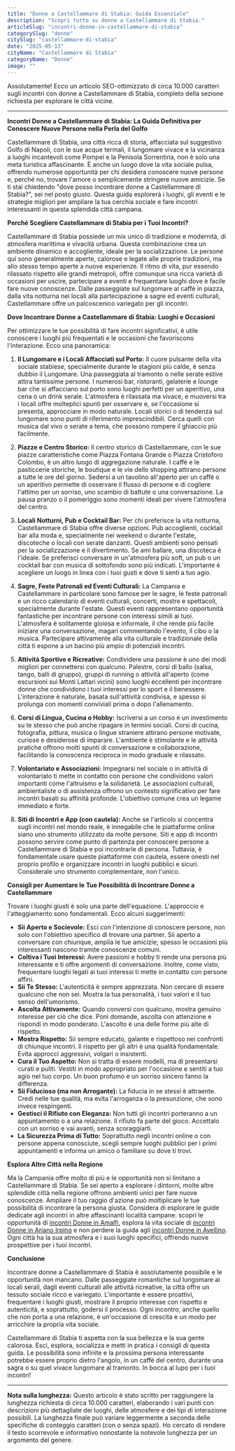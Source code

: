 ```yaml
---
title: "Donne a Castellammare di Stabia: Guida Essenziale"
description: "Scopri tutto su donne a Castellammare di Stabia."
articleSlug: "incontri-donne-in-castellammare-di-stabia" 
categorySlug: "donne"
citySlug: "castellammare-di-stabia"
date: "2025-05-13"
cityName: "Castellammare di Stabia"
categoryName: "Donne"
image: ""
---
```


Assolutamente! Ecco un articolo SEO-ottimizzato di circa 10.000 caratteri sugli incontri con donne a Castellammare di Stabia, completo della sezione richiesta per esplorare le città vicine.

---

**Incontri Donne a Castellammare di Stabia: La Guida Definitiva per Conoscere Nuove Persone nella Perla del Golfo**

Castellammare di Stabia, una città ricca di storia, affacciata sul suggestivo Golfo di Napoli, con le sue acque termali, il lungomare vivace e la vicinanza a luoghi incantevoli come Pompei e la Penisola Sorrentina, non è solo una meta turistica affascinante. È anche un luogo dove la vita sociale pulsa, offrendo numerose opportunità per chi desidera conoscere nuove persone e, perché no, trovare l'amore o semplicemente stringere nuove amicizie. Se ti stai chiedendo "dove posso incontrare donne a Castellammare di Stabia?", sei nel posto giusto. Questa guida esplorerà i luoghi, gli eventi e le strategie migliori per ampliare la tua cerchia sociale e fare incontri interessanti in questa splendida città campana.

**Perché Scegliere Castellammare di Stabia per i Tuoi Incontri?**

Castellammare di Stabia possiede un mix unico di tradizione e modernità, di atmosfera marittima e vivacità urbana. Questa combinazione crea un ambiente dinamico e accogliente, ideale per la socializzazione. Le persone qui sono generalmente aperte, calorose e legate alle proprie tradizioni, ma allo stesso tempo aperte a nuove esperienze. Il ritmo di vita, pur essendo rilassato rispetto alle grandi metropoli, offre comunque una ricca varietà di occasioni per uscire, partecipare a eventi e frequentare luoghi dove è facile fare nuove conoscenze. Dalle passeggiate sul lungomare al caffè in piazza, dalla vita notturna nei locali alla partecipazione a sagre ed eventi culturali, Castellammare offre un palcoscenico variegato per gli incontri.

**Dove Incontrare Donne a Castellammare di Stabia: Luoghi e Occasioni**

Per ottimizzare le tue possibilità di fare incontri significativi, è utile conoscere i luoghi più frequentati e le occasioni che favoriscono l'interazione. Ecco una panoramica:

1.  **Il Lungomare e i Locali Affacciati sul Porto:**
    Il cuore pulsante della vita sociale stabiese, specialmente durante le stagioni più calde, è senza dubbio il Lungomare. Una passeggiata al tramonto o nelle serate estive attira tantissime persone. I numerosi bar, ristoranti, gelaterie e lounge bar che si affacciano sul porto sono luoghi perfetti per un aperitivo, una cena o un drink serale. L'atmosfera è rilassata ma vivace, e muoversi tra i locali offre molteplici spunti per osservare e, se l'occasione si presenta, approcciare in modo naturale. Locali storici o di tendenza sul lungomare sono punti di riferimento imprescindibili. Cerca quelli con musica dal vivo o serate a tema, che possono rompere il ghiaccio più facilmente.

2.  **Piazze e Centro Storico:**
    Il centro storico di Castellammare, con le sue piazze caratteristiche come Piazza Fontana Grande o Piazza Cristoforo Colombo, è un altro luogo di aggregazione naturale. I caffè e le pasticcerie storiche, le boutique e le vie dello shopping attirano persone a tutte le ore del giorno. Sedersi a un tavolino all'aperto per un caffè o un aperitivo permette di osservare il flusso di persone e di cogliere l'attimo per un sorriso, uno scambio di battute o una conversazione. La pausa pranzo o il pomeriggio sono momenti ideali per vivere l'atmosfera del centro.

3.  **Locali Notturni, Pub e Cocktail Bar:**
    Per chi preferisce la vita notturna, Castellammare di Stabia offre diverse opzioni. Pub accoglienti, cocktail bar alla moda e, specialmente nei weekend o durante l'estate, discoteche o locali con serate danzanti. Questi ambienti sono pensati per la socializzazione e il divertimento. Se ami ballare, una discoteca è l'ideale. Se preferisci conversare in un'atmosfera più soft, un pub o un cocktail bar con musica di sottofondo sono più indicati. L'importante è scegliere un luogo in linea con i tuoi gusti e dove ti senti a tuo agio.

4.  **Sagre, Feste Patronali ed Eventi Culturali:**
    La Campania e Castellammare in particolare sono famose per le sagre, le feste patronali e un ricco calendario di eventi culturali, concerti, mostre e spettacoli, specialmente durante l'estate. Questi eventi rappresentano opportunità fantastiche per incontrare persone con interessi simili ai tuoi. L'atmosfera è solitamente gioiosa e informale, il che rende più facile iniziare una conversazione, magari commentando l'evento, il cibo o la musica. Partecipare attivamente alla vita culturale e tradizionale della città ti espone a un bacino più ampio di potenziali incontri.

5.  **Attività Sportive e Ricreative:**
    Condividere una passione è uno dei modi migliori per connettersi con qualcuno. Palestre, corsi di ballo (salsa, tango, balli di gruppo), gruppi di running o attività all'aperto (come escursioni sui Monti Lattari vicini) sono luoghi eccellenti per incontrare donne che condividono i tuoi interessi per lo sport e il benessere. L'interazione è naturale, basata sull'attività condivisa, e spesso si prolunga con momenti conviviali prima o dopo l'allenamento.

6.  **Corsi di Lingua, Cucina o Hobby:**
    Iscriversi a un corso è un investimento su te stesso che può anche ripagare in termini sociali. Corsi di cucina, fotografia, pittura, musica o lingue straniere attirano persone motivate, curiose e desiderose di imparare. L'ambiente è stimolante e le attività pratiche offrono molti spunti di conversazione e collaborazione, facilitando la conoscenza reciproca in modo graduale e rilassato.

7.  **Volontariato e Associazioni:**
    Impegnarsi nel sociale o in attività di volontariato ti mette in contatto con persone che condividono valori importanti come l'altruismo e la solidarietà. Le associazioni culturali, ambientaliste o di assistenza offrono un contesto significativo per fare incontri basati su affinità profonde. L'obiettivo comune crea un legame immediato e forte.

8.  **Siti di Incontri e App (con cautela):**
    Anche se l'articolo si concentra sugli incontri nel mondo reale, è innegabile che le piattaforme online siano uno strumento utilizzato da molte persone. Siti e app di incontri possono servire come punto di partenza per conoscere persone a Castellammare di Stabia e poi incontrarle di persona. Tuttavia, è fondamentale usare queste piattaforme con cautela, essere onesti nel proprio profilo e organizzare incontri in luoghi pubblici e sicuri. Considerale uno strumento complementare, non l'unico.

**Consigli per Aumentare le Tue Possibilità di Incontrare Donne a Castellammare**

Trovare i luoghi giusti è solo una parte dell'equazione. L'approccio e l'atteggiamento sono fondamentali. Ecco alcuni suggerimenti:

*   **Sii Aperto e Socievole:** Esci con l'intenzione di conoscere persone, non solo con l'obiettivo specifico di trovare una partner. Sii aperto a conversare con chiunque, amplia le tue amicizie; spesso le occasioni più interessanti nascono tramite conoscenze comuni.
*   **Coltiva i Tuoi Interessi:** Avere passioni e hobby ti rende una persona più interessante e ti offre argomenti di conversazione. Inoltre, come visto, frequentare luoghi legati ai tuoi interessi ti mette in contatto con persone affini.
*   **Sii Te Stesso:** L'autenticità è sempre apprezzata. Non cercare di essere qualcuno che non sei. Mostra la tua personalità, i tuoi valori e il tuo senso dell'umorismo.
*   **Ascolta Attivamente:** Quando conversi con qualcuno, mostra genuino interesse per ciò che dice. Poni domande, ascolta con attenzione e rispondi in modo ponderato. L'ascolto è una delle forme più alte di rispetto.
*   **Mostra Rispetto:** Sii sempre educato, galante e rispettoso nei confronti di chiunque incontri. Il rispetto per gli altri è una qualità fondamentale. Evita approcci aggressivi, volgari o insistenti.
*   **Cura il Tuo Aspetto:** Non si tratta di essere modelli, ma di presentarsi curati e puliti. Vestiti in modo appropriato per l'occasione e sentiti a tuo agio nel tuo corpo. Un buon profumo e un sorriso sincero fanno la differenza.
*   **Sii Fiducioso (ma non Arrogante):** La fiducia in se stessi è attraente. Credi nelle tue qualità, ma evita l'arroganza o la presunzione, che sono invece respingenti.
*   **Gestisci il Rifiuto con Eleganza:** Non tutti gli incontri porteranno a un appuntamento o a una relazione. Il rifiuto fa parte del gioco. Accettalo con un sorriso e vai avanti, senza scoraggiarti.
*   **La Sicurezza Prima di Tutto:** Soprattutto negli incontri online o con persone appena conosciute, scegli sempre luoghi pubblici per i primi appuntamenti e informa un amico o familiare su dove ti trovi.

**Esplora Altre Città nella Regione**

Ma la Campania offre molto di più e le opportunità non si limitano a Castellammare di Stabia. Se sei aperto a esplorare i dintorni, molte altre splendide città nella regione offrono ambienti unici per fare nuove conoscenze. Ampliare il tuo raggio d'azione può moltiplicare le tue possibilità di incontrare la persona giusta. Considera di esplorare le guide dedicate agli incontri in altre affascinanti località campane: scopri le opportunità di [incontri Donne in Amalfi](/amalfi/donne/incontri-donne-in-amalfi), esplora la vita sociale di [incontri Donne in Ariano Irpino](/ariano-irpino/donne/incontri-donne-in-ariano-irpino) e non perdere la guida agli [incontri Donne in Avellino](/avellino/donne/incontri-donne-in-avellino). Ogni città ha la sua atmosfera e i suoi luoghi specifici, offrendo nuove prospettive per i tuoi incontri.

**Conclusione**

Incontrare donne a Castellammare di Stabia è assolutamente possibile e le opportunità non mancano. Dalle passeggiate romantiche sul lungomare ai locali serali, dagli eventi culturali alle attività ricreative, la città offre un tessuto sociale ricco e variegato. L'importante è essere proattivi, frequentare i luoghi giusti, mostrare il proprio interesse con rispetto e autenticità, e soprattutto, godersi il processo. Ogni incontro, anche quello che non porta a una relazione, è un'occasione di crescita e un modo per arricchire la propria vita sociale.

Castellammare di Stabia ti aspetta con la sua bellezza e la sua gente calorosa. Esci, esplora, socializza e metti in pratica i consigli di questa guida. Le possibilità sono infinite e la prossima persona interessante potrebbe essere proprio dietro l'angolo, in un caffè del centro, durante una sagra o su quel vivace lungomare al tramonto. In bocca al lupo per i tuoi incontri!

---

**Nota sulla lunghezza:** Questo articolo è stato scritto per raggiungere la lunghezza richiesta di circa 10.000 caratteri, elaborando i vari punti con descrizioni più dettagliate dei luoghi, delle atmosfere e dei tipi di interazione possibili. La lunghezza finale può variare leggermente a seconda delle specifiche di conteggio caratteri (con o senza spazi). Ho cercato di rendere il testo scorrevole e informativo nonostante la notevole lunghezza per un argomento del genere.
